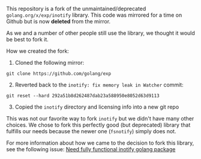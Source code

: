 This repository is a fork of the unmaintained/deprecated `golang.org/x/exp/inotify`
library. This code was mirrored for a time on Github but is now **deleted** 
from the mirror.

As we and a number of other people still use the library, we thought it would
be best to fork it.

How we created the fork:

1. Cloned the following mirror:
```
git clone https://github.com/golang/exp
```

2. Reverted back to the `inotify: fix memory leak in Watcher` commit:
```
git reset --hard 292a51b8d262487dab23a588950e8052d63d9113
```

3. Copied the `inotify` directory and licensing info into a new git repo

This was not our favorite way to fork `inotify` but we didn't have many other
choices. We chose to fork this perfectly good (but deprecated) library
that fulfills our needs because the newer one (`fsnotify`) simply does not.

For more information about how we came to the decision to fork this library,
see the following issue:
[Need fully functional inotify golang package](https://github.com/subgraph/subgraph-os-issues/issues/230)



